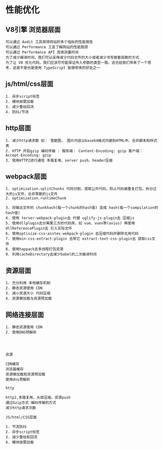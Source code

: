 # 性能优化

## V8引擎 浏览器层面
    可以通过 Audit 工具获得网站的多个指标的性能报告
    可以通过 Performance 工具了解网站的性能瓶颈
    可以通过 Performance API 具体测量时间
    为了减少编译时间，我们可以采用减少代码文件的大小或者减少书写嵌套函数的方式
    为了让 V8 优化代码，我们应该尽可能保证传入参数的类型一致。这也给我们带来了一个思考，这是不是也是使用 TypeScript 能够带来的好处之一

## js/html/css层面
    1. 异步script标签
    2. 模块按需加载
    3. 减少重绘回流
    4. 防抖/节流


## http层面
    1. 减少http请求数 如： 雪碧图， 图片内容以base64格式内嵌到HTML中、合并脚本和样式表
    2. HTTP 开启gzip 编码传输 : 服务端： Content-Encoding: gzip 客户端： Accept-Encoding: gzip
    3. 使用HTTP2进行通信 多路复用、server push、header压缩

## webpack层面
    1. optimization.splitChunks 代码分割，提取公共代码，防止代码被重复打包，拆分过大的js文件，合并零散的js文件
    2. optimization.runtimeChunk

    3. 将输出文件的 chunkhash(每一个chunk的hash值) 变成 hash(每一个compilation的hash值)
    4. 使用 terser-webpack-plugin去 代替 uglify-js-plugin去 压缩js
    5. 使用dllplugin去分离第三方的代码库，如 vue、vuex等(axios) 再使用dllReferencePlugin去 引入实际文件
    6. 使用optisize-css-asstes-webpack-plugin 去压缩代码并删除无用代码
    7. 使用min-css-extract-plugin 去带它 extract-text-css-plugin去 提取css文件
    8. 使用happack去多线程打包资源
    9. 利用cacheDirectory去减少babel的二次编译时间


## 资源层面
    1. 充分利用 本地缓存机制
    2. 静态资源使用 CDN
    3. 减小资源大小 代码压缩
    4. 资源懒加载与资源预加载

## 网络连接层面
    1. 静态资源使用 CDN
    2. 使用DNS预解析




    资源

    CDN缓存
    浏览器缓存
    资源懒加载和资源预加载
    使用dns预解析

    http

    http2,多路复用，头部压缩，资源push
    通过Gzip方式 编码传输的方式
    减少http请求次数

    JS/html/CSS层面

    1. 节流防抖
    2. 异步script标签
    3. 减少重绘和回流
    4. 模块按需加载
    


